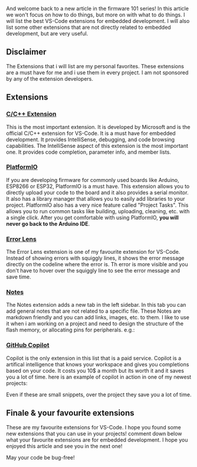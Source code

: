 And welcome back to a new article in the firmware 101 series! In this article we won't focus on how to do things, but more on with what to do things. I will list the best VS-Code extensions for embedded development. I will also list some other extensions that are not directly related to embedded development, but are very useful.

## Disclaimer

The Extensions that i will list are my personal favorites. These extensions are a must have for me and i use them in every project. I am not sponsored by any of the extension developers.

## Extensions

### [C/C++ Extension](https://marketplace.visualstudio.com/items?itemName=ms-vscode.cpptools)

This is the most important extension. It is developed by Microsoft and is the official C/C++ extension for VS-Code. It is a must have for embedded development. It provides IntelliSense, debugging, and code browsing capabilities. The IntelliSense aspect of this extension is the most important one. It provides code completion, parameter info, and member lists.

### [PlatformIO](https://marketplace.visualstudio.com/items?itemName=platformio.platformio-ide)

If you are developing firmware for commonly used boards like Arduino, ESP8266 or ESP32, PlatformIO is a must have. This extension allows you to directly upload your code to the board and it also provides a serial monitor. It also has a library manager that allows you to easily add libraries to your project. PlatformIO also has a very nice feature called "Project Tasks". This allows you to run common tasks like building, uploading, cleaning, etc. with a single click. After you get comfortable with using PlatformIO, **you will never go back to the Arduino IDE**.

### [Error Lens](https://marketplace.visualstudio.com/items?itemName=usernamehw.errorlens)

The Error Lens extension is one of my favourite extension for VS-Code. Instead of showing errors with squiggly lines, it shows the error message directly on the codeline where the error is. Th error is more visible and you don't have to hover over the squiggly line to see the error message and save time.

### [Notes](https://marketplace.visualstudio.com/items?itemName=dionmunk.vscode-notes)

The Notes extension adds a new tab in the left sidebar. In this tab you can add general notes that are not related to a specific file. These Notes are markdown friendly and you can add links, images, etc. to them. I like to use it when i am working on a project and need to design the structure of the flash memory, or allocating pins for peripherals. e.g.:



### [GitHub Copilot](https://marketplace.visualstudio.com/items?itemName=GitHub.copilot)

Copilot is the only extension in this list that is a paid service. Copilot is a artifical intelligence that knows your workspace and gives you completions based on your code. It costs you 10$ a month but its worth it and it saves you a lot of time. here is an example of copilot in action in one of my newest projects:



Even if these are small snippets, over the project they save you a lot of time.


## Finale & your favourite extensions

These are my favourite extensions for VS-Code. I hope you found some new extensions that you can use in your projects! comment down below what your favourite extensions are for embedded development. I hope you enjoyed this article and see you in the next one!

May your code be bug-free!